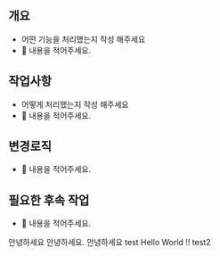 ## 개요

- 어떤 기능을 처리했는지 작성 해주세요
- 🍤 내용을 적어주세요.

## 작업사항

- 어떻게 처리했는지 작성 해주세요
- 🍤 내용을 적어주세요.

## 변경로직

- 🍤 내용을 적어주세요.

## 필요한 후속 작업

- 🍤 내용을 적어주세요.

안녕하세요
안녕하세요.
안녕하세요
test
Hello World
!!
test2
